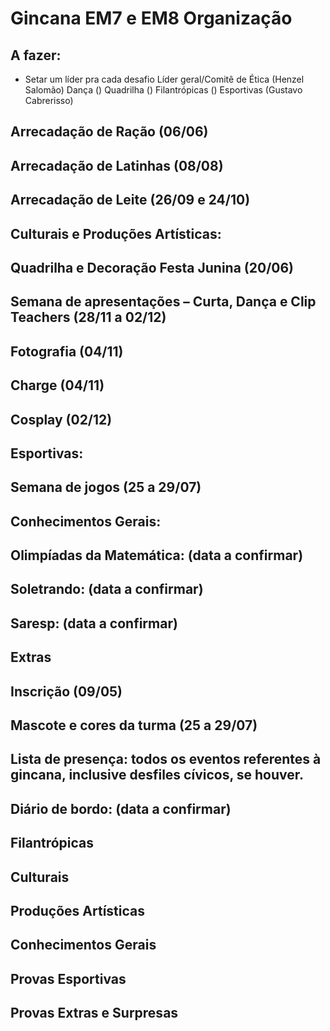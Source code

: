 # Gincana EM7 e EM8 Organização

## A fazer:

- Setar um líder pra cada desafio
Líder geral/Comitê de Ética (Henzel Salomão)
Dança ()
Quadrilha ()
Filantrópicas ()
Esportivas (Gustavo Cabrerisso)



## Arrecadação de Ração (06/06)
## Arrecadação de Latinhas (08/08)
## Arrecadação de Leite (26/09 e 24/10)
## Culturais e Produções Artísticas:
## Quadrilha e Decoração Festa Junina (20/06)
## Semana de apresentações – Curta, Dança e Clip Teachers (28/11 a 02/12)
## Fotografia (04/11)
## Charge (04/11)
## Cosplay (02/12)
## Esportivas:
## Semana de jogos (25 a 29/07)
## Conhecimentos Gerais:
## Olimpíadas da Matemática: (data a confirmar)
## Soletrando: (data a confirmar)
## Saresp: (data a confirmar)
## Extras
## Inscrição (09/05)
## Mascote e cores da turma (25 a 29/07)
## Lista de presença: todos os eventos referentes à gincana, inclusive desfiles cívicos, se houver.
## Diário de bordo: (data a confirmar)







## Filantrópicas
## Culturais
## Produções Artísticas
## Conhecimentos Gerais
## Provas Esportivas
## Provas Extras e Surpresas
